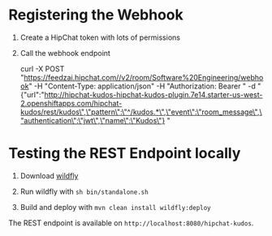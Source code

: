 Registering the Webhook
=====================

1. Create a HipChat token with lots of permissions

1. Call the webhook endpoint

	curl -X POST "https://feedzai.hipchat.com//v2/room/Software%20Engineering/webhook" -H "Content-Type: application/json" -H "Authorization: Bearer <your token>" -d "{\"url\":\"http://hipchat-kudos-hipchat-kudos-plugin.7e14.starter-us-west-2.openshiftapps.com/hipchat-kudos/rest/kudos\",\"pattern\":\"^/kudos.*\",\"event\":\"room_message\",\"authentication\":\"jwt\",\"name\":\"Kudos\"}
"

Testing the REST Endpoint locally
=================================

1. Download [wildfly](http://wildfly.org/downloads/)

1. Run wildfly with `sh bin/standalone.sh`

1. Build and deploy with `mvn clean install wildfly:deploy`

The REST endpoint is available on `http://localhost:8080/hipchat-kudos`.

